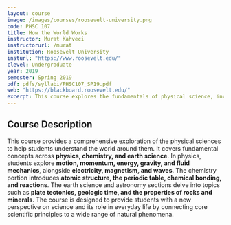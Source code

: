 ```yaml
---
layout: course
image: /images/courses/roosevelt-university.png
code: PHSC 107
title: How the World Works
instructor: Murat Kahveci
instructorurl: /murat
institution: Roosevelt University
insturl: "https://www.roosevelt.edu/"
clevel: Undergraduate
year: 2019
semester: Spring 2019
pdf: pdfs/syllabi/PHSC107_SP19.pdf
web: "https://blackboard.roosevelt.edu/"
excerpt: This course explores the fundamentals of physical science, including physics, chemistry, and earth science, to provide a new perspective on the world.
---
```


## Course Description
This course provides a comprehensive exploration of the physical sciences to help students understand the world around them. It covers fundamental concepts across **physics, chemistry, and earth science**. In physics, students explore **motion, momentum, energy, gravity, and fluid mechanics**, alongside **electricity, magnetism, and waves**. The chemistry portion introduces **atomic structure, the periodic table, chemical bonding, and reactions**. The earth science and astronomy sections delve into topics such as **plate tectonics, geologic time, and the properties of rocks and minerals**. The course is designed to provide students with a new perspective on science and its role in everyday life by connecting core scientific principles to a wide range of natural phenomena.